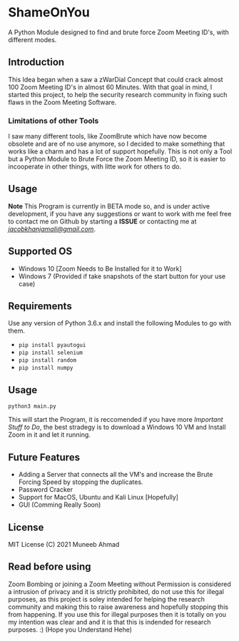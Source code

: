 # ShameOnYou
A Python Module designed to find and brute force Zoom Meeting ID's, with different modes.

## Introduction
 This Idea began when a saw a zWarDial Concept that could crack almost 100 Zoom Meeting ID's in almost 60 Minutes. With that goal in mind, I started this project, to help the security research community in fixing such flaws in the Zoom Meeting Software.

### Limitations of other Tools

I saw many different tools, like ZoomBrute which have now become obsolete and are of no use anymore, so I decided to make something that works like a charm and has a lot of support hopefully. This is not only a Tool but a Python Module to Brute Force the Zoom Meeting ID, so it is easier to incooperate in other things, with litte work for others to do.

## Usage

**Note**
This Program is currently in BETA mode so, and is under active development, if you have any suggestions or want to work with me feel free to contact me on Github by starting a **ISSUE** or contacting me at *jacobkhanjamali@gmail.com*. 

## Supported OS

- Windows 10 [Zoom Needs to Be Installed for it to Work]
- Windows 7 (Provided if take snapshots of the start button for your use case)

## Requirements

Use any version of Python 3.6.x and install the following Modules to go with them.

- `pip install pyautogui`
- `pip install selenium`
- `pip install random`
- `pip install numpy`

## Usage

`python3 main.py`

This will start the Program, it is reccomended if you have more *Important Stuff to Do*, the best stradegy is to download a Windows 10 VM and Install Zoom in it and let it running. 

## Future Features

- Adding a Server that connects all the VM's and increase the Brute Forcing Speed by stopping the duplicates.
- Password Cracker
- Support for MacOS, Ubuntu and Kali Linux [Hopefully]
- GUI (Comming Really Soon)

## License

MIT License (C) 2021 Muneeb Ahmad

## Read before using

Zoom Bombing or joining a Zoom Meeting without Permission is considered a intrusion of privacy and it is strictly prohibited, do not use this for illegal purposes,
as this project is soley intended for helping the research community and making this to raise awareness and hopefully stopping this from happening. If you use this for
illegal purposes then it is totally on you my intention was clear and and it is that this is indended for research purposes. :) (Hope you Understand Hehe)
